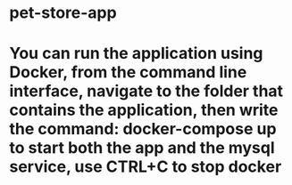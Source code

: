 # pet-store-app

# You can run the application using Docker, from the command line interface, navigate to the folder that contains the application, then write the command: docker-compose up to start both the app and the mysql service, use CTRL+C to stop docker 
